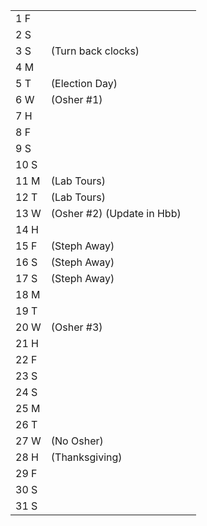 |      |                            |     |
| ---- | -------------------------- | --- |
| 1  F |                            |     |
| 2  S |                            |     |
| 3  S | (Turn back clocks)         |     |
| 4  M |                            |     |
| 5  T | (Election Day)             |     |
| 6  W | (Osher #1)                 |     |
| 7  H |                            |     |
| 8  F |                            |     |
| 9  S |                            |     |
| 10 S |                            |     |
| 11 M | (Lab Tours)                |     |
| 12 T | (Lab Tours)                |     |
| 13 W | (Osher #2) (Update in Hbb) |     |
| 14 H |                            |     |
| 15 F | (Steph Away)               |     |
| 16 S | (Steph Away)               |     |
| 17 S | (Steph Away)               |     |
| 18 M |                            |     |
| 19 T |                            |     |
| 20 W | (Osher #3)                 |     |
| 21 H |                            |     |
| 22 F |                            |     |
| 23 S |                            |     |
| 24 S |                            |     |
| 25 M |                            |     |
| 26 T |                            |     |
| 27 W | (No Osher)                 |     |
| 28 H | (Thanksgiving)             |     |
| 29 F |                            |     |
| 30 S |                            |     |
| 31 S |                            |     |
